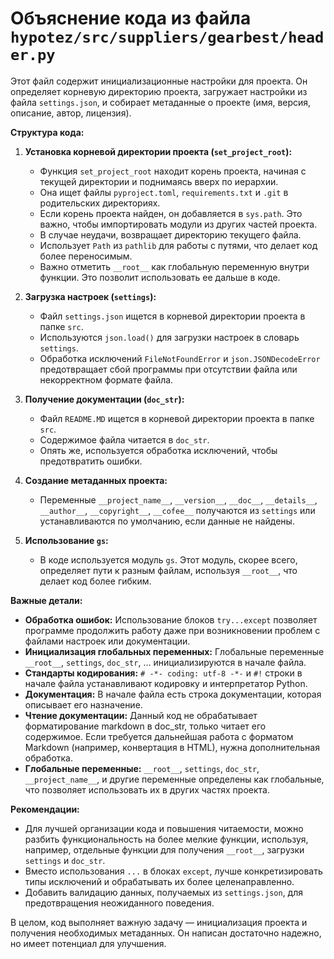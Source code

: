 # Объяснение кода из файла `hypotez/src/suppliers/gearbest/header.py`

Этот файл содержит инициализационные настройки для проекта. Он определяет корневую директорию проекта, загружает настройки из файла `settings.json`, и собирает метаданные о проекте (имя, версия, описание, автор, лицензия).

**Структура кода:**

1. **Установка корневой директории проекта (`set_project_root`):**
   - Функция `set_project_root` находит корень проекта, начиная с текущей директории и поднимаясь вверх по иерархии.
   - Она ищет файлы `pyproject.toml`, `requirements.txt` и `.git` в родительских директориях. 
   - Если корень проекта найден, он добавляется в `sys.path`. Это важно, чтобы импортировать модули из других частей проекта.
   - В случае неудачи, возвращает директорию текущего файла.
   - Использует `Path` из `pathlib` для работы с путями, что делает код более переносимым.
   - Важно отметить `__root__` как глобальную переменную внутри функции. Это позволит использовать ее дальше в коде.


2. **Загрузка настроек (`settings`):**
   - Файл `settings.json` ищется в корневой директории проекта в папке `src`.
   - Используются `json.load()` для загрузки настроек в словарь `settings`.
   - Обработка исключений `FileNotFoundError` и `json.JSONDecodeError` предотвращает сбой программы при отсутствии файла или некорректном формате файла.


3. **Получение документации (`doc_str`):**
   - Файл `README.MD` ищется в корневой директории проекта в папке `src`.
   - Содержимое файла читается в `doc_str`.
   - Опять же, используется обработка исключений, чтобы предотвратить ошибки.


4. **Создание метаданных проекта:**
   - Переменные `__project_name__`, `__version__`, `__doc__`, `__details__`, `__author__`, `__copyright__`, `__cofee__` получаются из `settings` или устанавливаются по умолчанию, если данные не найдены.


5. **Использование `gs`:**
   - В коде используется модуль `gs`.  Этот модуль, скорее всего, определяет пути к разным файлам, используя `__root__`, что делает код более гибким.


**Важные детали:**

- **Обработка ошибок:** Использование блоков `try...except` позволяет программе продолжить работу даже при возникновении проблем с файлами настроек или документации.
- **Инициализация глобальных переменных:** Глобальные переменные `__root__`, `settings`, `doc_str`, … инициализируются в начале файла.
- **Стандарты кодирования:** `# -*- coding: utf-8 -*-` и `#!` строки в начале файла устанавливают кодировку и интерпретатор Python.
- **Документация:** В начале файла есть строка документации, которая описывает его назначение.
- **Чтение документации:** Данный код не обрабатывает форматирование markdown в doc_str, только читает его содержимое. Если требуется дальнейшая работа с форматом Markdown (например, конвертация в HTML), нужна дополнительная обработка.
- **Глобальные переменные:** `__root__`,  `settings`, `doc_str`, `__project_name__`, и другие переменные определены как глобальные, что позволяет использовать их в других частях проекта.


**Рекомендации:**

- Для лучшей организации кода и повышения читаемости, можно разбить функциональность на более мелкие функции, используя, например, отдельные функции для получения `__root__`, загрузки `settings` и `doc_str`.
-  Вместо использования `...` в блоках `except`, лучше конкретизировать типы исключений и обрабатывать их более целенаправленно.
-  Добавить валидацию данных, получаемых из `settings.json`, для предотвращения неожиданного поведения.


В целом, код выполняет важную задачу — инициализация проекта и получения необходимых метаданных.  Он написан достаточно надежно, но имеет потенциал для улучшения.